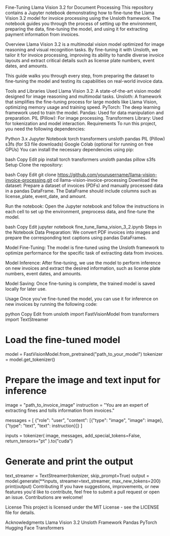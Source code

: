 Fine-Tuning Llama Vision 3.2 for Document Processing
This repository contains a Jupyter notebook demonstrating how to fine-tune the Llama Vision 3.2 model for invoice processing using the Unsloth framework. The notebook guides you through the process of setting up the environment, preparing the data, fine-tuning the model, and using it for extracting payment information from invoices.

Overview
Llama Vision 3.2 is a multimodal vision model optimized for image reasoning and visual recognition tasks. By fine-tuning it with Unsloth, we tailor it for invoice processing, improving its ability to handle diverse invoice layouts and extract critical details such as license plate numbers, event dates, and amounts.

This guide walks you through every step, from preparing the dataset to fine-tuning the model and testing its capabilities on real-world invoice data.

Tools and Libraries Used
Llama Vision 3.2: A state-of-the-art vision model designed for image reasoning and multimodal tasks.
Unsloth: A framework that simplifies the fine-tuning process for large models like Llama Vision, optimizing memory usage and training speed.
PyTorch: The deep learning framework used to train the model.
Pandas: Used for data manipulation and preparation.
PIL (Pillow): For image processing.
Transformers Library: Used for tokenization and model interaction.
Requirements
To run this project, you need the following dependencies:

Python 3.x
Jupyter Notebook
torch
transformers
unsloth
pandas
PIL (Pillow)
s3fs (for S3 file downloads)
Google Colab (optional for running on free GPUs)
You can install the necessary dependencies using pip:

bash
Copy
Edit
pip install torch transformers unsloth pandas pillow s3fs
Setup
Clone the repository:

bash
Copy
Edit
git clone https://github.com/yourusername/llama-vision-invoice-processing.git
cd llama-vision-invoice-processing
Download the dataset:
Prepare a dataset of invoices (PDFs) and manually processed data in a pandas DataFrame. The DataFrame should include columns such as license_plate, event_date, and amount.

Run the notebook:
Open the Jupyter notebook and follow the instructions in each cell to set up the environment, preprocess data, and fine-tune the model.

bash
Copy
Edit
jupyter notebook fine_tune_llama_vision_3_2.ipynb
Steps in the Notebook
Data Preparation:
We convert PDF invoices into images and prepare the corresponding text captions using pandas DataFrames.

Model Fine-Tuning:
The model is fine-tuned using the Unsloth framework to optimize performance for the specific task of extracting data from invoices.

Model Inference:
After fine-tuning, we use the model to perform inference on new invoices and extract the desired information, such as license plate numbers, event dates, and amounts.

Model Saving:
Once fine-tuning is complete, the trained model is saved locally for later use.

Usage
Once you've fine-tuned the model, you can use it for inference on new invoices by running the following code:

python
Copy
Edit
from unsloth import FastVisionModel
from transformers import TextStreamer

# Load the fine-tuned model
model = FastVisionModel.from_pretrained("path_to_your_model")
tokenizer = model.get_tokenizer()

# Prepare the image and text input for inference
image = "path_to_invoice_image"
instruction = "You are an expert of extracting fines and tolls information from invoices."

messages = [
    {"role": "user", "content": [{"type": "image", "image": image}, {"type": "text", "text": instruction}]}
]

inputs = tokenizer(
    image, 
    messages, 
    add_special_tokens=False, 
    return_tensors="pt"
).to("cuda")

# Generate and print the output
text_streamer = TextStreamer(tokenizer, skip_prompt=True)
output = model.generate(**inputs, streamer=text_streamer, max_new_tokens=200)
print(output)
Contributing
If you have suggestions, improvements, or new features you'd like to contribute, feel free to submit a pull request or open an issue. Contributions are welcome!

License
This project is licensed under the MIT License - see the LICENSE file for details.

Acknowledgments
Llama Vision 3.2
Unsloth Framework
Pandas
PyTorch
Hugging Face Transformers
